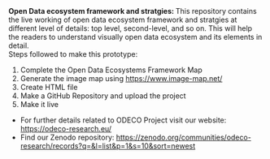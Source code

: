 <b>
Open Data ecosystem framework and stratgies:
</b>
This repository contains the live working of open data ecosystem framework and stratgies at different level of details: top level, second-level, and so on. This will help the readers to understand visually open data ecosystem and its elements in detail. 

<br>
Steps followed to make this prototype: 

1. Complete the Open Data Ecosystems Framework Map
2. Generate the image map using https://www.image-map.net/
3. Create HTML file
4. Make a GitHub Repository and upload the project
5. Make it live


* For further details related to ODECO Project visit our website: https://odeco-research.eu/
* Find our Zenodo repository: https://zenodo.org/communities/odeco-research/records?q=&l=list&p=1&s=10&sort=newest
